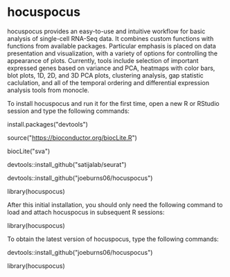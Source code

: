 # hocuspocus

hocuspocus provides an easy-to-use and intuitive workflow for basic analysis of 
single-cell RNA-Seq data.  It combines custom functions with functions from 
available packages.  Particular emphasis is placed on data presentation and 
visualization, with a variety of options for controlling the appearance of 
plots.  Currently, tools include selection of important expressed genes based on
variance and PCA, heatmaps with color bars, blot plots, 1D, 2D, and 3D PCA 
plots, clustering analysis, gap statistic caclulation, and all of the temporal 
ordering and differential expression analysis tools from monocle.


To install hocuspocus and run it for the first time, open a new R or RStudio
session and type the following commands:

install.packages("devtools")

source("https://bioconductor.org/biocLite.R")

biocLite("sva")

devtools::install_github("satijalab/seurat")

devtools::install_github("joeburns06/hocuspocus")

library(hocuspocus)


After this initial installation, you should only need the following command to 
load and attach hocuspocus in subsequent R sessions:

library(hocuspocus)


To obtain the latest version of hocuspocus, type the following commands:

devtools::install_github("joeburns06/hocuspocus")

library(hocuspocus)

